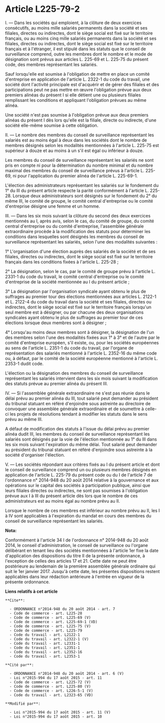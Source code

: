 # Article L225-79-2

I. ― Dans les sociétés qui emploient, à la clôture de deux exercices consécutifs, au moins mille salariés permanents dans la
société et ses filiales, directes ou indirectes, dont le siège social est fixé sur le territoire français, ou au moins cinq
mille salariés permanents dans la société et ses filiales, directes ou indirectes, dont le siège social est fixé sur le
territoire français et à l'étranger, il est stipulé dans les statuts que le conseil de surveillance comprend, outre les
membres dont le nombre et le mode de désignation sont prévus aux articles L. 225-69 et L. 225-75 du présent code, des membres
représentant les salariés. 

Sauf lorsqu'elle est soumise à l'obligation de mettre en place un comité d'entreprise en application de l'article L. 2322-1
du code du travail, une société dont l'activité principale est d'acquérir et de gérer des filiales et des participations peut
ne pas mettre en œuvre l'obligation prévue aux deux premiers alinéas du présent I si elle détient une ou plusieurs filiales
remplissant les conditions et appliquant l'obligation prévues au même alinéa. 

Une société n'est pas soumise à l'obligation prévue aux deux premiers alinéas du présent I dès lors qu'elle est la filiale,
directe ou indirecte, d'une société elle-même soumise à cette obligation. 

II. ― Le nombre des membres du conseil de surveillance représentant les salariés est au moins égal à deux dans les sociétés
dont le nombre de membres désignés selon les modalités mentionnées à l'article L. 225-75 est supérieur à douze et au moins à
un s'il est égal ou inférieur à douze. 

Les membres du conseil de surveillance représentant les salariés ne sont pris en compte ni pour la détermination du nombre
minimal et du nombre maximal des membres du conseil de surveillance prévus à l'article L. 225-69, ni pour l'application du
premier alinéa de l'article L. 225-69-1. 

L'élection des administrateurs représentant les salariés sur le fondement du 1° du III du présent article respecte la parité
conformément à l'article L. 225-28. Lorsque deux administrateurs sont désignés sur le fondement du 2° du même III, le comité
de groupe, le comité central d'entreprise ou le comité d'entreprise désigne une femme et un homme. 

III. ― Dans les six mois suivant la clôture du second des deux exercices mentionnés au I, après avis, selon le cas, du comité
de groupe, du comité central d'entreprise ou du comité d'entreprise, l'assemblée générale extraordinaire procède à la
modification des statuts pour déterminer les conditions dans lesquelles sont désignés les membres du conseil de surveillance
représentant les salariés, selon l'une des modalités suivantes : 

1° L'organisation d'une élection auprès des salariés de la société et de ses filiales, directes ou indirectes, dont le siège
social est fixé sur le territoire français dans les conditions fixées à l'article L. 225-28 ; 

2° La désignation, selon le cas, par le comité de groupe prévu à l'article L. 2331-1 du code du travail, le comité central
d'entreprise ou le comité d'entreprise de la société mentionnée au I du présent article ; 

3° La désignation par l'organisation syndicale ayant obtenu le plus de suffrages au premier tour des élections mentionnées
aux articles L. 2122-1 et L. 2122-4 du code du travail dans la société et ses filiales, directes ou indirectes, dont le siège
social est fixé sur le territoire français lorsqu'un seul membre est à désigner, ou par chacune des deux organisations
syndicales ayant obtenu le plus de suffrages au premier tour de ces élections lorsque deux membres sont à désigner ; 

4° Lorsqu'au moins deux membres sont à désigner, la désignation de l'un des membres selon l'une des modalités fixées aux 1° à
3° et de l'autre par le comité d'entreprise européen, s'il existe, ou, pour les sociétés européennes au sens de l'article L.
2351-1 du code du travail, par l'organe de représentation des salariés mentionné à l'article L. 2352-16 du même code ou, à
défaut, par le comité de la société européenne mentionné à l'article L. 2353-1 dudit code. 

L'élection ou la désignation des membres du conseil de surveillance représentant les salariés intervient dans les six mois
suivant la modification des statuts prévue au premier alinéa du présent III. 

IV. ― Si l'assemblée générale extraordinaire ne s'est pas réunie dans le délai prévu au premier alinéa du III, tout salarié
peut demander au président du tribunal statuant en référé d'enjoindre sous astreinte au directoire de convoquer une assemblée
générale extraordinaire et de soumettre à celle-ci les projets de résolutions tendant à modifier les statuts dans le sens
prévu au même III. 

A défaut de modification des statuts à l'issue du délai prévu au premier alinéa dudit III, les membres du conseil de
surveillance représentant les salariés sont désignés par la voie de l'élection mentionnée au 1° du III dans les six mois
suivant l'expiration du même délai. Tout salarié peut demander au président du tribunal statuant en référé d'enjoindre sous
astreinte à la société d'organiser l'élection. 

V. ― Les sociétés répondant aux critères fixés au I du présent article et dont le conseil de surveillance comprend un ou
plusieurs membres désignés en application de l'article L. 225-79 du présent code ou du I de l'article 7 de l'ordonnance n°
2014-948 du 20 août 2014 relative à la gouvernance et aux opérations sur le capital des sociétés à participation publique,
ainsi que leurs filiales directes ou indirectes, ne sont pas soumises à l'obligation prévue aux I à III du présent article
dès lors que le nombre de ces administrateurs est au moins égal au nombre prévu au II. 

Lorsque le nombre de ces membres est inférieur au nombre prévu au II, les I à IV sont applicables à l'expiration du mandat en
cours des membres du conseil de surveillance représentant les salariés.

**Nota:**

Conformément à l'article 34 I de l'ordonnance n° 2014-948 du 20 août 2014, le conseil d'administration, le conseil de
surveillance ou l'organe délibérant en tenant lieu des sociétés mentionnées à l'article 1er fixe la date d'application des
dispositions du titre II de la présente ordonnance, à l'exception de celles des articles 17 et 21. Cette date ne peut être
postérieure au lendemain de la première assemblée générale ordinaire qui suit le 1er janvier 2017. Jusqu'à cette date, les
présentes dispositions restent applicables dans leur rédaction antérieure à l'entrée en vigueur de la présente ordonnance.

**Liens relatifs à cet article**

	**Cite**:

	  - ORDONNANCE n°2014-948 du 20 août 2014 - art. 7
	  - Code de commerce - art. L225-28
	  - Code de commerce - art. L225-69 (V)
	  - Code de commerce - art. L225-69-1 (VD)
	  - Code de commerce - art. L225-75 (V)
	  - Code de commerce - art. L225-79
	  - Code du travail - art. L2122-1
	  - Code du travail - art. L2322-1 (V)
	  - Code du travail - art. L2331-1
	  - Code du travail - art. L2351-1
	  - Code du travail - art. L2352-16
	  - Code du travail - art. L2353-1

	**Cité par**:

	  - ORDONNANCE n°2014-948 du 20 août 2014 - art. 6 (V)
	  - Loi n°2015-994 du 17 août 2015 - art. 11
	  - Code de commerce - art. L225-72 (V)
	  - Code de commerce - art. L225-80 (V)
	  - Code de commerce - art. L226-5-1 (V)
	  - Code du travail - art. L2323-65 (VD)

	**Modifié par**:

	  - Loi n°2015-994 du 17 août 2015 - art. 11 (V)
	  - Loi n°2015-994 du 17 août 2015 - art. 10
